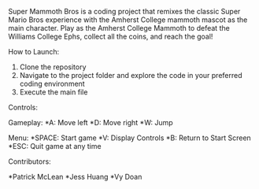 Super Mammoth Bros is a coding project that remixes the classic Super Mario Bros experience with the Amherst College mammoth mascot as the main character. 
Play as the Amherst College Mammoth to defeat the Williams College Ephs, collect all the coins, and reach the goal!

How to Launch:
1) Clone the repository
2) Navigate to the project folder and explore the code in your preferred coding environment
3) Execute the main file
   
Controls:

  Gameplay:
    *A: Move left
    *D: Move right
    *W: Jump

  Menu:
   *SPACE: Start game
   *V: Display Controls
   *B: Return to Start Screen
   *ESC: Quit game at any time

Contributors:

*Patrick McLean
*Jess Huang
*Vy Doan
